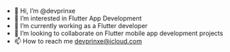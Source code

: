 - 👋 Hi, I’m @devprinxe
- 👀 I’m interested in Flutter App Development
- 🌱 I’m currently working as a Flutter developer
- 💞️ I’m looking to collaborate on Flutter mobile app development projects
- 📫 How to reach me devprinxe@icloud.com

<!---
devprinxe/devprinxe is a ✨ special ✨ repository because its `README.md` (this file) appears on your GitHub profile.
You can click the Preview link to take a look at your changes.
--->
